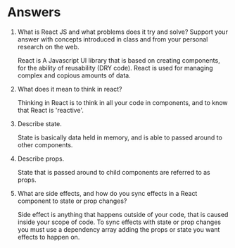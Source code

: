 # Answers

1. What is React JS and what problems does it try and solve? Support your answer with concepts introduced in class and from your personal research on the web.

    React is A Javascript UI library that is based on creating components, for the ability of reusability (DRY code). React is used for managing complex and copious amounts of data.

1. What does it mean to think in react?

    Thinking in React is to think in all your code in components, and to know that React is 'reactive'.

1. Describe state.

     State is basically data held in memory, and is able to passed around to other components.

1. Describe props.

    State that is passed around to child components are referred to as props.

1. What are side effects, and how do you sync effects in a React component to state or prop changes?

    Side effect is anything that happens outside of your code, that is caused inside your scope of code. To sync effects with state or prop changes you must use a dependency array adding the props or state you want effects to happen on.
